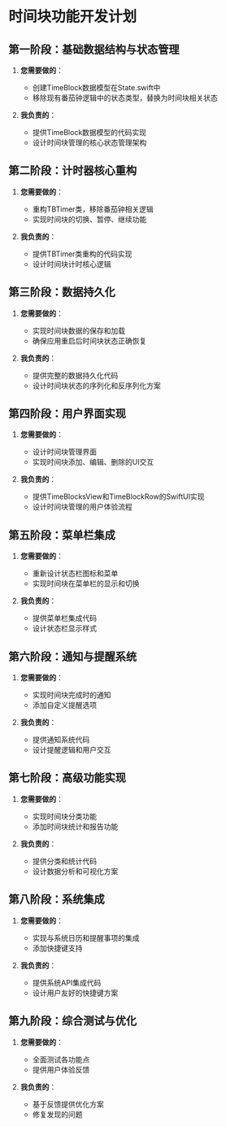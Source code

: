# 时间块功能开发计划

## 第一阶段：基础数据结构与状态管理
1. **您需要做的**：
   - 创建TimeBlock数据模型在State.swift中
   - 移除现有番茄钟逻辑中的状态类型，替换为时间块相关状态

2. **我负责的**：
   - 提供TimeBlock数据模型的代码实现
   - 设计时间块管理的核心状态管理架构

## 第二阶段：计时器核心重构
1. **您需要做的**：
   - 重构TBTimer类，移除番茄钟相关逻辑
   - 实现时间块的切换、暂停、继续功能

2. **我负责的**：
   - 提供TBTimer类重构的代码实现
   - 设计时间块计时核心逻辑

## 第三阶段：数据持久化
1. **您需要做的**：
   - 实现时间块数据的保存和加载
   - 确保应用重启后时间块状态正确恢复

2. **我负责的**：
   - 提供完整的数据持久化代码
   - 设计时间块状态的序列化和反序列化方案

## 第四阶段：用户界面实现
1. **您需要做的**：
   - 设计时间块管理界面
   - 实现时间块添加、编辑、删除的UI交互

2. **我负责的**：
   - 提供TimeBlocksView和TimeBlockRow的SwiftUI实现
   - 设计时间块管理的用户体验流程

## 第五阶段：菜单栏集成
1. **您需要做的**：
   - 重新设计状态栏图标和菜单
   - 实现时间块在菜单栏的显示和切换

2. **我负责的**：
   - 提供菜单栏集成代码
   - 设计状态栏显示样式

## 第六阶段：通知与提醒系统
1. **您需要做的**：
   - 实现时间块完成时的通知
   - 添加自定义提醒选项

2. **我负责的**：
   - 提供通知系统代码
   - 设计提醒逻辑和用户交互

## 第七阶段：高级功能实现
1. **您需要做的**：
   - 实现时间块分类功能
   - 添加时间块统计和报告功能

2. **我负责的**：
   - 提供分类和统计代码
   - 设计数据分析和可视化方案

## 第八阶段：系统集成
1. **您需要做的**：
   - 实现与系统日历和提醒事项的集成
   - 添加快捷键支持

2. **我负责的**：
   - 提供系统API集成代码
   - 设计用户友好的快捷键方案

## 第九阶段：综合测试与优化
1. **您需要做的**：
   - 全面测试各功能点
   - 提供用户体验反馈

2. **我负责的**：
   - 基于反馈提供优化方案
   - 修复发现的问题


